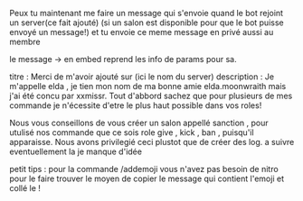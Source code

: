 Peux tu maintenant me faire un message qui s'envoie quand le bot rejoint un server(ce fait ajouté) (si un salon est disponible pour que le bot puisse envoyé un message!) et tu envoie ce meme message en privé aussi au membre


le message -> en embed reprend les info de params pour sa.

titre : Merci de m'avoir ajouté sur (ici le nom du server)
description : 
Je m'appelle elda , je tien mon nom de ma bonne amie elda.moonwraith mais j'ai été concu par xxmissr.
Tout d'abbord sachez que pour plusieurs de mes commande je n'écessite d'etre le plus haut possible dans vos  roles! 


Nous vous conseillons de vous créer un salon appellé sanction , pour utulisé nos commande que ce sois role give , kick , ban , puisqu'il apparaisse. Nous avons privilegié ceci plustot que de créer des log.
a suivre eventuellement la je manque d'idée

petit tips : pour la commande /addemoji vous n'avez pas besoin de nitro pour le faire trouver le moyen de copier le message qui contient l'emoji et collé le ! 




